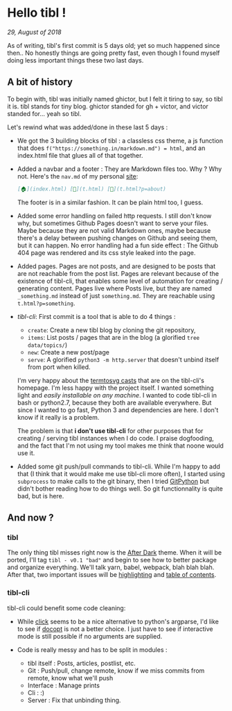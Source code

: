 # Hello tibl !

_29, August of 2018_

As of writing, tibl's first commit is 5 days old; yet so much happened since then..
No honestly things are going pretty fast, even though I found myself doing less important things these two last days.


## A bit of history

To begin with, tibl was initially named ghictor, but I felt it tiring to say, so tibl it is. tibl stands for tiny blog. ghictor standed for gh + victor, and victor standed for... yeah so tibl.

Let's rewind what was added/done in these last 5 days :

- We got the 3 building blocks of tibl : a classless css theme, a js function that does `f("https://something.in/markdown.md") = html`, and an index.html file that glues all of that together.
- Added a navbar and a footer : They are Markdown files too. Why ? Why not. Here's the `nav.md` of my personal [site](https://ujj.space):
  ```markdown
  [🏠](index.html) [📯](t.html) [💼](t.html?p=about)
  ```
  
  The footer is in a similar fashion. It can be plain html too, I guess.

- Added some error handling on failed http requests. I still don't know why, but sometimes Github Pages doesn't want to serve your files. Maybe because they are not valid Markdown ones, maybe because there's a delay between pushing changes on Github and seeing them, but it can happen. No error handling had a fun side effect : The Github 404 page was rendered and its css style leaked into the page.

- Added pages. Pages are not posts, and are designed to be posts that are not reachable from the post list. Pages are relevant because of the existence of tibl-cli, that enables some level of automation for creating / generating content. Pages live where Posts live, but they are named `_something.md` instead of just `something.md`. They are reachable using `t.html?p=something`.

- *tibl-cli*: First commit is a tool that is able to do 4 things : 
  - `create`: Create a new tibl blog by cloning the git repository,
  - `items`: List posts / pages that are in the blog (a glorified `tree data/topics/`)
  - `new`: Create a new post/page
  - `serve`: A glorified `python3 -m http.server` that doesn't unbind itself from port when killed.
  
  I'm very happy about the [termtosvg casts](https://ujj.space/tibl/t.html?p=tibl-cli) that are on the tibl-cli's homepage. I'm less happy with the project itself.
  I wanted something light and *easily installable on any machine*. I wanted to code tibl-cli in bash or python2.7, because they both are available everywhere. But since I wanted to go fast, Python 3 and dependencies are here. I don't know if it really is a problem.
  
  The problem is that **i don't use tibl-cli** for other purposes that for creating / serving tibl instances when I do code. 
  I praise dogfooding, and the fact that I'm not using my tool makes me think that noone would use it.
  
 - Added some git push/pull commands to tibl-cli. While I'm happy to add that (I think that it would make me use tibl-cli more often), I started using `subprocess` to make calls to the git binary, then I tried [GitPython](https://gitpython.readthedocs.io/en/stable/intro.html) but didn't bother reading how to do things well. So git functionnality is quite bad, but is here.
 
 ## And now ?
 
 ### tibl
 
 The only thing tibl misses right now is the [After Dark](https://git.habd.as/comfusion/after-dark) theme.
 When it will be ported, I'll tag `tibl - v0.1 "bad"` and begin to see how to better package and organize everything.
 We'll talk yarn, babel, webpack, blah blah blah.
 After that, two important issues will be [highlighting](https://github.com/Uinelj/tibl/issues/6) and [table of contents](https://github.com/Uinelj/tibl/issues/16).
 
 ### tibl-cli
 
 tibl-cli could benefit some code cleaning:
 
 - While [click](http://click.pocoo.org/5/) seems to be a nice alternative to python's argparse, I'd like to see if [docopt](http://docopt.org/) is not a better choice. I just have to see if interactive mode is still possible if no arguments are supplied.
 
 - Code is really messy and has to be split in modules :
   - tibl itself : Posts, articles, postlist, etc.
   - Git : Push/pull, change remote, know if we miss commits from remote, know what we'll push
   - Interface : Manage prints
   - Cli : :)
   - Server : Fix that unbinding thing.
